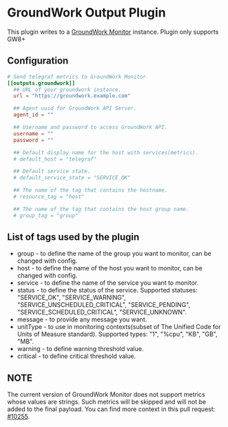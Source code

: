 # GroundWork Output Plugin

This plugin writes to a [GroundWork Monitor][1] instance. Plugin only supports
GW8+

[1]: https://www.gwos.com/product/groundwork-monitor/

## Configuration

```toml @sample.conf
# Send telegraf metrics to GroundWork Monitor
[[outputs.groundwork]]
  ## URL of your groundwork instance.
  url = "https://groundwork.example.com"

  ## Agent uuid for GroundWork API Server.
  agent_id = ""

  ## Username and password to access GroundWork API.
  username = ""
  password = ""

  ## Default display name for the host with services(metrics).
  # default_host = "telegraf"

  ## Default service state.
  # default_service_state = "SERVICE_OK"

  ## The name of the tag that contains the hostname.
  # resource_tag = "host"

  ## The name of the tag that contains the host group name.
  # group_tag = "group"
```

## List of tags used by the plugin

* group - to define the name of the group you want to monitor, can be changed
  with config.
* host - to define the name of the host you want to monitor, can be changed with
  config.
* service - to define the name of the service you want to monitor.
* status - to define the status of the service. Supported statuses:
  "SERVICE_OK", "SERVICE_WARNING", "SERVICE_UNSCHEDULED_CRITICAL",
  "SERVICE_PENDING", "SERVICE_SCHEDULED_CRITICAL", "SERVICE_UNKNOWN".
* message - to provide any message you want.
* unitType - to use in monitoring contexts(subset of The Unified Code for Units
  of Measure standard). Supported types: "1", "%cpu", "KB", "GB", "MB".
* warning - to define warning threshold value.
* critical - to define critical threshold value.

## NOTE

The current version of GroundWork Monitor does not support metrics whose values
are strings. Such metrics will be skipped and will not be added to the final
payload. You can find more context in this pull request: [#10255][].

[#10255]: https://github.com/DeadlyCrush/telegraf/pull/10255
